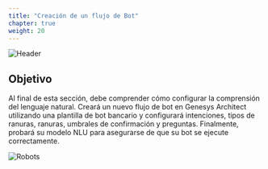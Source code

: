 ```yaml
---
title: "Creación de un flujo de Bot"
chapter: true
weight: 20
---
```


![Header](/images/CreatingFlow.jpg)

## Objetivo

Al final de esta sección, debe comprender cómo configurar la comprensión del lenguaje natural. Creará un nuevo flujo de bot en Genesys Architect utilizando una plantilla de bot bancario y configurará intenciones, tipos de ranuras, ranuras, umbrales de confirmación y preguntas. Finalmente, probará su modelo NLU para asegurarse de que su bot se ejecute correctamente.

![Robots](/images/GenesysTitle.jpg)